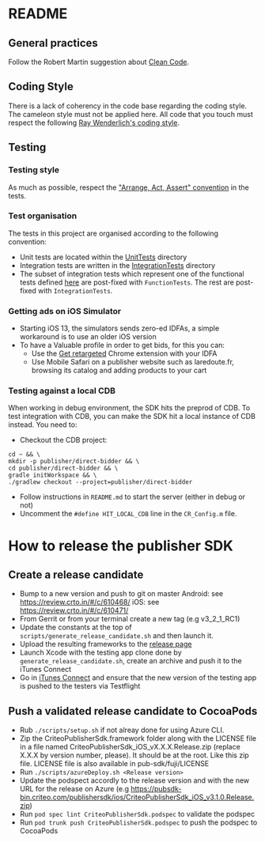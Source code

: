 #  README

## General practices

Follow the Robert Martin suggestion about [Clean Code](https://gist.github.com/wojteklu/73c6914cc446146b8b533c0988cf8d29).

## Coding Style

There is a lack of coherency in the code base regarding the coding style. The cameleon style must not be applied here. All code that you touch must respect the following [Ray Wenderlich's coding style](https://github.com/raywenderlich/objective-c-style-guide).


## Testing

### Testing style
As much as possible, respect the ["Arrange, Act, Assert" convention](http://wiki.c2.com/?ArrangeActAssert) in the tests.

### Test organisation
The tests in this project are organised according to the following convention:
- Unit tests are located within the [UnitTests](pubsdk/Tests/UnitTests) directory
- Integration tests are written in the [IntegrationTests](pubsdk/Tests/IntegrationTests) directory
- The subset of integration tests which represent one of the functional tests defined [here](https://confluence.criteois.com/display/EE/Functional+Tests)
 are post-fixed with `FunctionTests`. The rest are post-fixed with `IntegrationTests`.

### Getting ads on iOS Simulator
- Starting iOS 13, the simulators sends zero-ed IDFAs, a simple workaround is to use an older iOS version
- To have a Valuable profile in order to get bids, for this you can:
    - Use the [Get retargeted](https://chrome.google.com/webstore/detail/get-retargeted/lkfglidpccbhmpgpekfbkidncpinjobl) Chrome extension with your IDFA
    - Use Mobile Safari on a publisher website such as laredoute.fr, browsing its catalog and adding products to your cart

### Testing against a local CDB

When working in debug environment, the SDK hits the preprod of CDB. To test integration with CDB,
you can make the SDK hit a local instance of CDB instead. You need to:

- Checkout the CDB project:

```shell
cd ~ && \
mkdir -p publisher/direct-bidder && \
cd publisher/direct-bidder && \
gradle initWorkspace && \
./gradlew checkout --project=publisher/direct-bidder
```

- Follow instructions in `README.md` to start the server (either in debug or not)
- Uncomment the `#define HIT_LOCAL_CDB` line in the `CR_Config.m` file.

# How to release the publisher SDK

## Create a release candidate

* Bump to a new version and push to git on master
    Android: see https://review.crto.in/#/c/610468/
    iOS: see https://review.crto.in/#/c/610471/
* From Gerrit or from your terminal create a new tag (e.g v3_2_1_RC1)
* Update the constants at the top of `scripts/generate_release_candidate.sh` and then launch it.
* Upload the resulting frameworks to the [release page](https://confluence.criteois.com/display/PUBSDK/Releases)
* Launch Xcode with the testing app clone done by `generate_release_candidate.sh`, create an archive and push it to the iTunes Connect
* Go in [iTunes Connect](https://itunesconnect.apple.com/) and ensure that the new version of the testing app is pushed to the testers via Testflight

## Push a validated release candidate to CocoaPods

* Rub `./scripts/setup.sh` if not alreay done for using Azure CLI.
* Zip the CriteoPublisherSdk.framework folder along with the LICENSE file in a file named CriteoPublisherSdk_iOS_vX.X.X.Release.zip (replace X.X.X by version number, please). It should be at the root. Like this zip file. LICENSE file is also available in pub-sdk/fuji/LICENSE
* Run `./scripts/azureDeploy.sh <Release version>`
* Update the podspect accordly to the release version and with the new URL for the release on Azure (e.g https://pubsdk-bin.criteo.com/publishersdk/ios/CriteoPublisherSdk_iOS_v3.1.0.Release.zip)
* Run `pod spec lint CriteoPublisherSdk.podspec` to validate the podspec
* Run `pod trunk push CriteoPublisherSdk.podspec` to push the podspec to CocoaPods
